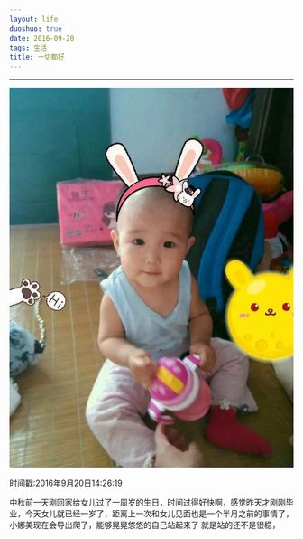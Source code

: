 ```yaml
---
layout: life
duoshuo: true
date: 2016-09-20
tags: 生活
title: 一切都好
---
```


******

![nami](/life/2016/2016res/nami.jpg)

时间戳:2016年9月20日14:26:19

  中秋前一天刚回家给女儿过了一周岁的生日，时间过得好快啊，感觉昨天才刚刚毕业，今天女儿就已经一岁了，距离上一次和女儿见面也是一个半月之前的事情了，小娜美现在会导出爬了，能够晃晃悠悠的自己站起来了
  就是站的还不是很稳，
